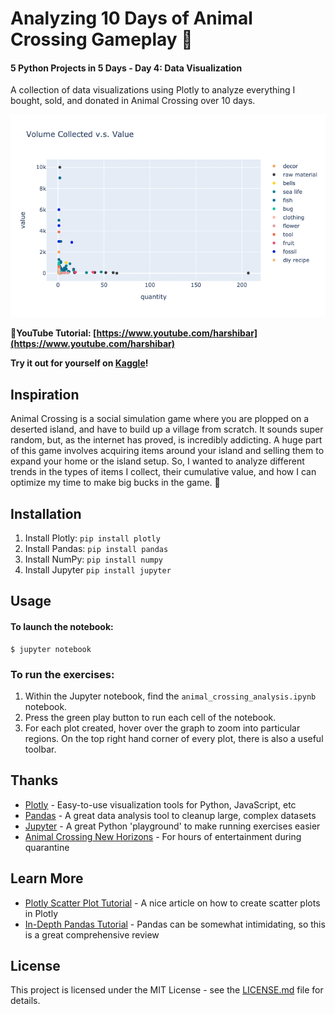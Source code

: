 # Analyzing 10 Days of Animal Crossing Gameplay 🐻
#### 5 Python Projects in 5 Days - Day 4: Data Visualization

A collection of data visualizations using Plotly to analyze everything I bought, sold, and donated in Animal Crossing over 10 days.

![app demo](/4_dataviz/demo.gif)

**📸YouTube Tutorial: [https://www.youtube.com/harshibar](https://www.youtube.com/harshibar)**

**Try it out for yourself on [Kaggle](https://www.kaggle.com/harshibar/animal-crossing-analysis)!**

## Inspiration
Animal Crossing is a social simulation game where you are plopped on a deserted island, and have to build up a village from scratch. It sounds super random, but, as the internet has proved, is incredibly addicting. A huge part of this game involves acquiring items around your island and selling them to expand your home or the island setup. So, I wanted to analyze different trends in the types of items I collect, their cumulative value, and how I can optimize my time to make big bucks in the game. 💸

## Installation
1. Install Plotly: `pip install plotly`
2. Install Pandas: `pip install pandas`
3. Install NumPy: `pip install numpy`
4. Install Jupyter `pip install jupyter`

## Usage
#### To launch the notebook:
    $ jupyter notebook
### To run the exercises:
1. Within the Jupyter notebook, find the `animal_crossing_analysis.ipynb` notebook.
2. Press the green <key>play</key> button to run each cell of the notebook.
3. For each plot created, hover over the graph to zoom into particular regions. On the top right hand corner of every plot, there is also a useful toolbar.

## Thanks
* [Plotly](https://plotly.com/python/) - Easy-to-use visualization tools for Python, JavaScript, etc
* [Pandas](https://pandas.pydata.org/) - A great data analysis tool to cleanup large, complex datasets
* [Jupyter](https://jupyter.org/index.html) - A great Python 'playground' to make running exercises easier
* [Animal Crossing New Horizons](https://www.animal-crossing.com/new-horizons/) - For hours of entertainment during quarantine

## Learn More
* [Plotly Scatter Plot Tutorial](https://towardsdatascience.com/plotly-python-scatter-plots-2ea1b4885c90) - A nice article on how to create scatter plots in Plotly
* [In-Depth Pandas Tutorial](https://www.learndatasci.com/tutorials/python-pandas-tutorial-complete-introduction-for-beginners/) - Pandas can be somewhat intimidating, so this is a great comprehensive review

## License

This project is licensed under the MIT License - see the [LICENSE.md](https://github.com/harshibar/5-python-projects/blob/master/LICENSE) file for details.
